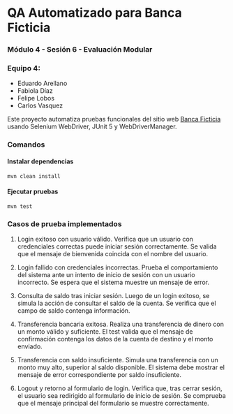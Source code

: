 # QA Automatizado para Banca Ficticia

### Módulo 4 - Sesión 6 - Evaluación Modular

### Equipo 4: 
- Eduardo Arellano
- Fabiola Díaz
- Felipe Lobos
- Carlos Vasquez


Este proyecto automatiza pruebas funcionales del sitio web [Banca Ficticia](https://bco-selenium.netlify.app/) usando Selenium WebDriver, JUnit 5 y WebDriverManager.

### Comandos

#### Instalar dependencias
```console
mvn clean install
```

#### Ejecutar pruebas
```console
mvn test
```

### Casos de prueba implementados

1. Login exitoso con usuario válido.
Verifica que un usuario con credenciales correctas puede iniciar sesión correctamente. Se valida que el mensaje de bienvenida coincida con el nombre del usuario.


2. Login fallido con credenciales incorrectas.
Prueba el comportamiento del sistema ante un intento de inicio de sesión con un usuario incorrecto. Se espera que el sistema muestre un mensaje de error.

3. Consulta de saldo tras iniciar sesión.
Luego de un login exitoso, se simula la acción de consultar el saldo de la cuenta. Se verifica que el campo de saldo contenga información.

4. Transferencia bancaria exitosa.
Realiza una transferencia de dinero con un monto válido y suficiente. El test valida que el mensaje de confirmación contenga los datos de la cuenta de destino y el monto enviado.

5. Transferencia con saldo insuficiente.
Simula una transferencia con un monto muy alto, superior al saldo disponible. El sistema debe mostrar el mensaje de error correspondiente por saldo insuficiente.

6. Logout y retorno al formulario de login.
Verifica que, tras cerrar sesión, el usuario sea redirigido al formulario de inicio de sesión. Se comprueba que el mensaje principal del formulario se muestre correctamente.




